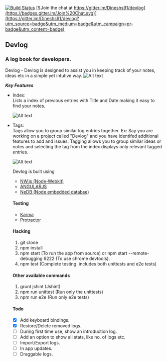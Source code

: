 [![Build Status](https://travis-ci.org/Dineshs91/devlog.svg?branch=master)](https://travis-ci.org/Dineshs91/devlog)
[![Join the chat at https://gitter.im/Dineshs91/devlog](https://badges.gitter.im/Join%20Chat.svg)](https://gitter.im/Dineshs91/devlog?utm_source=badge&utm_medium=badge&utm_campaign=pr-badge&utm_content=badge)

## Devlog
### A log book for developers.

Devlog - Devlog is designed to assist you in keeping track of your notes, ideas etc in a simple yet intutive way. 
![Alt text](https://github.com/satish28/devlog/blob/master/Screenshot.png?raw=true "Sample screenshot") 

<b><i> Key Features </i></b>
<ul type="square">
<li>Index: </li>
Lists a index of previous entries with Title and Date making it easy to find your notes.

![Alt text](https://github.com/satish28/devlog//blob/master/Loglist.png?raw=true "Index")


<li>Tags: </li>
Tags allow you to group similar log entries together. 
Ex: Say you are working on a project called "Devlog" and you have identifed additional features to add and issues. Tagging allows you to group similar ideas or notes and selecting the tag from the index displays only relevant tagged entries.

![Alt text](https://github.com/satish28/devlog/blob/master/Tagging.png?raw=true "Tagging")

Devlog is built using 
<ul type="circle">
<li> <a href="https://github.com/nwjs/nw.js/">NW.js (Node-Webkit)</a> </li>
<li>  <a href="https://angularjs.org/">ANGULARJS</a> </li>
<li>  <a href="https://github.com/louischatriot/nedb"> NeDB (Node embedded databse)</a> </li>
</ul>

<h4>Testing</h4>
<ul type="circle">
<li>  <a href = "http://karma-runner.github.io/0.12/index.html">Karma </a> </li>
<li>  <a href = "https://angular.github.io/protractor/#/"> Protractor </a> </li>
</ul>

#### Hacking
1. git clone 
2. npm install
3. npm start (To run the app from source) or npm start --remote-debugging 9222 (To use chrome devtools).
4. npm test (Complete testing. includes both unittests and e2e tests)

#### Other available commands
1. grunt jshint (Jshint)
2. npm run unittest (Run only the unittests)
3. npm run e2e (Run only e2e tests)

#### Todo
- [x] Add keyboard bindings.
- [x] Restore/Delete removed logs.
- [ ] During first time use, show an introduction log.
- [ ] Add an option to show all stats, like no. of logs etc.
- [ ] Import/Export logs.
- [ ] In app updates.
- [ ] Draggable logs. 
